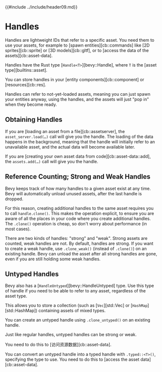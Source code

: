 {{#include ../include/header09.md}}

# Handles

Handles are lightweight IDs that refer to a specific asset. You need them
to use your assets, for example to [spawn entities][cb::commands] like
[2D sprites][cb::sprite] or [3D models][cb::gltf], or to [access the data
of the assets][cb::asset-data].

Handles have the Rust type [`Handle<T>`][bevy::Handle], where `T` is the
[asset type][builtins::asset].

You can store handles in your [entity components][cb::component] or
[resources][cb::res].

Handles can refer to not-yet-loaded assets, meaning you can just spawn your
entities anyway, using the handles, and the assets will just "pop in" when
they become ready.

## Obtaining Handles

If you are [loading an asset from a file][cb::assetserver], the
`asset_server.load(…)` call will give you the handle. The loading of the
data happens in the background, meaning that the handle will initially refer
to an unavailable asset, and the actual data will become available later.

If you are [creating your own asset data from code][cb::asset-data::add],
the `assets.add(…)` call will give you the handle.

## Reference Counting; Strong and Weak Handles

Bevy keeps track of how many handles to a given asset exist at any time. Bevy
will automatically unload unused assets, after the last handle is dropped.

For this reason, creating additional handles to the same asset requires you
to call `handle.clone()`. This makes the operation explicit, to ensure you are
aware of all the places in your code where you create additional handles. The
`.clone()` operation is cheap, so don't worry about performance (in most cases).

There are two kinds of handles: "strong" and "weak". Strong assets are
counted, weak handles are not. By default, handles are strong. If you want
to create a weak handle, use `.clone_weak()` (instead of `.clone()`) on an
existing handle. Bevy can unload the asset after all strong handles are gone,
even if you are still holding some weak handles.

## Untyped Handles

Bevy also has a [`HandleUntyped`][bevy::HandleUntyped] type. Use this type
of handle if you need to be able to refer to any asset, regardless of the
asset type.

This allows you to store a collection (such as [`Vec`][std::Vec] or
[`HashMap`][std::HashMap]) containing assets of mixed types.

You can create an untyped handle using `.clone_untyped()` on an existing
handle.

Just like regular handles, untyped handles can be strong or weak.

You need to do this to [访问资源数据][cb::asset-data].

You can convert an untyped handle into a typed handle with `.typed::<T>()`,
specifying the type to use. You need to do this to [access the asset
data][cb::asset-data].
